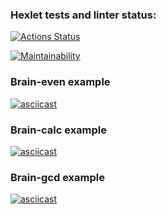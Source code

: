 ### Hexlet tests and linter status:
[![Actions Status](https://github.com/vikter-ik/python-project-lvl1/workflows/CodeLint/badge.svg)](https://github.com/vikter-ik/python-project-lvl1/actions)

[![Maintainability](https://api.codeclimate.com/v1/badges/a99a88d28ad37a79dbf6/maintainability)](https://codeclimate.com/github/codeclimate/codeclimate/maintainability)

### Brain-even example
[![asciicast](https://asciinema.org/a/445774.svg)](https://asciinema.org/a/445774)

### Brain-calc example
[![asciicast](https://asciinema.org/a/f1rn7lWk6zM4g6u3EtWxsTwZI.svg)](https://asciinema.org/a/f1rn7lWk6zM4g6u3EtWxsTwZI)

### Brain-gcd example
[![asciicast](https://asciinema.org/a/Rp1uZ672mxqqdJXEvCbk9rNUx.svg)](https://asciinema.org/a/Rp1uZ672mxqqdJXEvCbk9rNUx)
